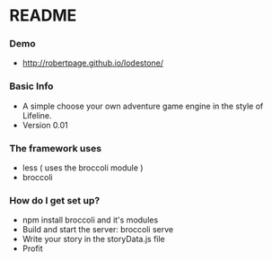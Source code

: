 # README #

### Demo ###

* http://robertpage.github.io/lodestone/

### Basic Info ###

* A simple choose your own adventure game engine in the style of Lifeline.
* Version 0.01

### The framework uses ###

* less ( uses the broccoli module )
* broccoli

### How do I get set up? ###

* npm install broccoli and it's modules
* Build and start the server: broccoli serve
* Write your story in the storyData.js file 
* Profit